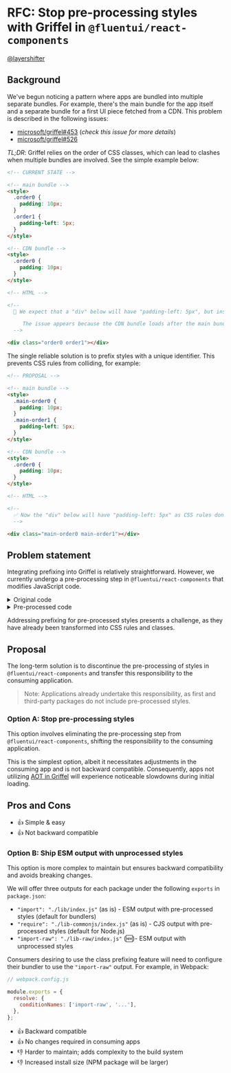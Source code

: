 # RFC: Stop pre-processing styles with Griffel in `@fluentui/react-components`

[@layershifter](https://github.com/layershifter)

## Background

We've begun noticing a pattern where apps are bundled into multiple separate bundles. For example, there's the main bundle for the app itself and a separate bundle for a first UI piece fetched from a CDN. This problem is described in the following issues:

- [microsoft/griffel#453](https://github.com/microsoft/griffel/issues/453) (_check this issue for more details_)
- [microsoft/griffel#526](https://github.com/microsoft/griffel/issues/526)

_TL;DR_: Griffel relies on the order of CSS classes, which can lead to clashes when multiple bundles are involved. See the simple example below:

```html
<!-- CURRENT STATE -->

<!-- main bundle -->
<style>
  .order0 {
    padding: 10px;
  }
  .order1 {
    padding-left: 5px;
  }
</style>

<!-- CDN bundle -->
<style>
  .order0 {
    padding: 10px;
  }
</style>

<!-- HTML -->

<!--
  🔴 We expect that a "div" below will have "padding-left: 5px", but instead, it has "padding: 10px".

     The issue appears because the CDN bundle loads after the main bundle, resulting in style overrides. This occurs because ".order0" appears in both bundles, and CSS prioritizes the order of appearance. 
  -->

<div class="order0 order1"></div>
```

The single reliable solution is to prefix styles with a unique identifier. This prevents CSS rules from colliding, for example:

```html
<!-- PROPOSAL -->

<!-- main bundle -->
<style>
  .main-order0 {
    padding: 10px;
  }
  .main-order1 {
    padding-left: 5px;
  }
</style>

<!-- CDN bundle -->
<style>
  .order0 {
    padding: 10px;
  }
</style>

<!-- HTML -->

<!--
  ✅ Now the "div" below will have "padding-left: 5px" as CSS rules don't clash anymore.
  -->

<div class="main-order0 main-order1"></div>
```

## Problem statement

Integrating prefixing into Griffel is relatively straightforward. However, we currently undergo a pre-processing step in `@fluentui/react-components` that modifies JavaScript code.

<details>
  <summary>Original code</summary>

```ts
// packages/react-components/react-menu/src/components/MenuDivider/useMenuDividerStyles.styles.ts
// 📝 output is simpfied

const useStyles = makeStyles({
  root: {
    ...shorthands.margin('4px', '-5px', '4px', '-5px'),
  },
});
```

</details>

<details>
  <summary>Pre-processed code</summary>

```ts
// @fluentui/react-menu/lib/components/MenuDivider/useMenuDividerStyles.styles.js
// 📝 output is simpfied

const useStyles = /*#__PURE__*/ __styles(
  {
    root: {
      B6of3ja: 'fvjh0tl',
      t21cq0: ['f1rnx978', 'f1q7jvqi'],
    },
  },
  {
    d: ['.fvjh0tl{margin-top:4px;}', '.f1rnx978{margin-right:-5px;}', '.f1q7jvqi{margin-left:-5px;}'],
  },
);
```

</details>

Addressing prefixing for pre-processed styles presents a challenge, as they have already been transformed into CSS rules and classes.

## Proposal

The long-term solution is to discontinue the pre-processing of styles in `@fluentui/react-components` and transfer this responsibility to the consuming application.

> Note: Applications already undertake this responsibility, as first and third-party packages do not include pre-processed styles.

### Option A: Stop pre-processing styles

This option involves eliminating the pre-processing step from `@fluentui/react-components`, shifting the responsibility to the consuming application.

This is the simplest option, albeit it necessitates adjustments in the consuming app and is not backward compatible. Consequently, apps not utilizing [AOT in Griffel](https://griffel.js.org/react/ahead-of-time-compilation/introduction) will experience noticeable slowdowns during initial loading.

## Pros and Cons

- 👍 Simple & easy
- 👍 Not backward compatible

### Option B: Ship ESM output with unprocessed styles

This option is more complex to maintain but ensures backward compatibility and avoids breaking changes.

We will offer three outputs for each package under the following `exports` in `package.json`:

- `"import": "./lib/index.js"` (as is) - ESM output with pre-processed styles (default for bundlers)
- `"require": "./lib-commonjs/index.js"` (as is) - CJS output with pre-processed styles (default for Node.js)
- `"import-raw": "./lib-raw/index.js"` (🆕)- ESM output with unprocessed styles

Consumers desiring to use the class prefixing feature will need to configure their bundler to use the `"import-raw"` output. For example, in Webpack:

```js
// webpack.config.js

module.exports = {
  resolve: {
    conditionNames: ['import-raw', '...'],
  },
};
```

- 👍 Backward compatible
- 👍 No changes required in consuming apps
- 👎 Harder to maintain; adds complexity to the build system
- 👎 Increased install size (NPM package will be larger)
